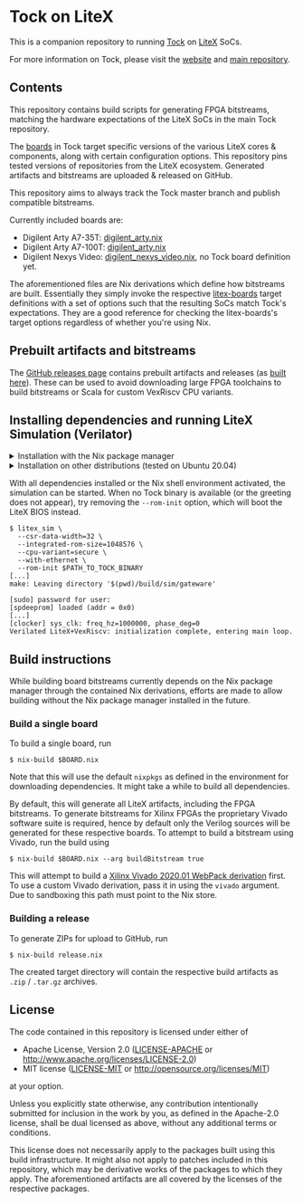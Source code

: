# Tock on LiteX

This is a companion repository to running [Tock](https://github.com/tock/tock)
on [LiteX](https://github.com/enjoy-digital/litex) SoCs.

For more information on Tock, please visit the [website](https://tockos.org) and
[main repository](https://github.com/tock/tock).

## Contents

This repository contains build scripts for generating FPGA bitstreams, matching
the hardware expectations of the LiteX SoCs in the main Tock repository.

The [boards](https://github.com/tock/tock/tree/master/boards/litex) in Tock
target specific versions of the various LiteX cores & components, along with
certain configuration options. This repository pins tested versions of
repositories from the LiteX ecosystem. Generated artifacts and bitstreams are
uploaded & released on GitHub.

This repository aims to always track the Tock master branch and publish
compatible bitstreams.

Currently included boards are:
- Digilent Arty A7-35T: [digilent_arty.nix](./digilent_arty.nix)
- Digilent Arty A7-100T: [digilent_arty.nix](./digilent_arty.nix)
- Digilent Nexys Video: [digilent_nexys_video.nix](./digilent_nexys_video.nix),
  no Tock board definition yet.

The aforementioned files are Nix derivations which define how bitstreams are
built. Essentially they simply invoke the respective
[litex-boards](https://github.com/litex-hub/litex-boards) target definitions
with a set of options such that the resulting SoCs match Tock's
expectations. They are a good reference for checking the litex-boards's target
options regardless of whether you're using Nix.

## Prebuilt artifacts and bitstreams

The [GitHub releases page](https://github.com/lschuermann/tock-litex/releases)
contains prebuilt artifacts and releases (as [built
here](#Building-a-release)). These can be used to avoid downloading large FPGA
toolchains to build bitstreams or Scala for custom VexRiscv CPU variants.

## Installing dependencies and running LiteX Simulation (Verilator)

<details>
  <summary>Installation with the Nix package manager</summary>

  ### Installation with the Nix package manager

  To run the LiteX simulation, along with the corresponding [Tock board
  definition](https://github.com/tock/tock/tree/master/boards/litex), a
  `nix-shell` with all required dependencies can be entered:

  ```
  $ nix-shell shell.nix
  ```

  From within this environment all LiteX tools along with `litex_sim` are
  available.

  If desired, Xilinx Vivado can be made available in the shell by adding the
  appropriate argument:

  ```
  $ nix-shell --arg enableVivado true shell.nix
  ```
</details>

<details>
  <summary>Installation on other distributions (tested on Ubuntu 20.04)</summary>

  ### Installation on other distributions (tested on Ubuntu 20.04)

  These installation instructions have been tested on Ubuntu 20.04, but might
  work on other distributions as well. Package names and package manager
  commands might need to be substituted accordingly. Please don't blindly copy
  these commands.

  - Install required system-wide dependencies:
    ```
	$ sudo apt install verilator libevent-dev libjson-c-dev libz-dev \
        python3-pip python3-venv git unzip
	```
  - Setup a RISC-V toolchain. LiteX can use the `gcc-riscv64-unknown-elf`
    package:
	```
	$ sudo apt install gcc-riscv64-unknown-elf
	```

	However this package is missing some components required to build
    `libtock-c`. To have a toolchain which works for both `libtock-c` and the
    LiteX BIOS, install the toolchain as described in [`libtock-c` GitHub
    actions workflow][1]:
	```
	$ wget http://cs.virginia.edu/~bjc8c/archive/gcc-riscv64-unknown-elf-8.3.0-ubuntu.zip
	$ # Important: verify that the checksum matches. If the following command does not return "OK", do not continue!
	$ echo "2c82a8f3ac77bf2b24d66abff3aa5e873750c76de24c77e12dae91b9d2f4da27 gcc-riscv64-unknown-elf-8.3.0-ubuntu.zip" | sha256sum -c
	$ unzip gcc-riscv64-unknown-elf-8.3.0-ubuntu.zip
	$ export PATH=$PATH:"$(pwd)/gcc-riscv64-unknown-elf-8.3.0-ubuntu/bin"
	```
  - Get the `tock-litex` repository:
    ```
	$ git clone https://github.com/lschuermann/tock-litex
	$ cd ./tock-litex
	```
  - Create a Python virtual environment and install the LiteX packages:
    ```
	$ python3 -m venv ./tock-litex-env
	$ source ./tock-litex-env/bin/activate
	$ pip3 install -r requirements.txt
	```

  Now you should be ready to go. Be sure to remember setting the PATH correctly
  and entering the Python `venv` prior when trying to run `litex_sim`.  </details>

With all dependencies installed or the Nix shell environment activated, the
simulation can be started. When no Tock binary is available (or the greeting
does not appear), try removing the `--rom-init` option, which will boot the
LiteX BIOS instead.

```
$ litex_sim \
  --csr-data-width=32 \
  --integrated-rom-size=1048576 \
  --cpu-variant=secure \
  --with-ethernet \
  --rom-init $PATH_TO_TOCK_BINARY
[...]
make: Leaving directory '$(pwd)/build/sim/gateware'

[sudo] password for user:
[spdeeprom] loaded (addr = 0x0)
[...]
[clocker] sys_clk: freq_hz=1000000, phase_deg=0
Verilated LiteX+VexRiscv: initialization complete, entering main loop.
```

## Build instructions

While building board bitstreams currently depends on the Nix package manager
through the contained Nix derivations, efforts are made to allow building
without the Nix package manager installed in the future.

### Build a single board

To build a single board, run

```
$ nix-build $BOARD.nix
```

Note that this will use the default `nixpkgs` as defined in the environment for
downloading dependencies. It might take a while to build all dependencies.

By default, this will generate all LiteX artifacts, including the FPGA
bitstreams. To generate bitstreams for Xilinx FPGAs the proprietary Vivado
software suite is required, hence by default only the Verilog sources will be
generated for these respective boards. To attempt to build a bitstream using
Vivado, run the build using

```
$ nix-build $BOARD.nix --arg buildBitstream true
```

This will attempt to build a [Xilinx Vivado 2020.01 WebPack
derivation](./pkgs/vivado/default.nix) first. To use a custom Vivado derivation,
pass it in using the `vivado` argument. Due to sandboxing this path must point
to the Nix store.

### Building a release

To generate ZIPs for upload to GitHub, run

```
$ nix-build release.nix
```

The created target directory will contain the respective build artifacts as
`.zip` / `.tar.gz` archives.

## License

The code contained in this repository is licensed under either of

- Apache License, Version 2.0 ([LICENSE-APACHE](LICENSE-APACHE) or
  http://www.apache.org/licenses/LICENSE-2.0)
- MIT license ([LICENSE-MIT](LICENSE-MIT) or
  http://opensource.org/licenses/MIT)

at your option.

Unless you explicitly state otherwise, any contribution intentionally submitted
for inclusion in the work by you, as defined in the Apache-2.0 license, shall be
dual licensed as above, without any additional terms or conditions.

This license does not necessarily apply to the packages built using this build
infrastructure. It might also not apply to patches included in this repository,
which may be derivative works of the packages to which they apply. The
aforementioned artifacts are all covered by the licenses of the respective
packages.

[1]: https://github.com/tock/libtock-c/blob/f69fec5790a8137ce58b77e48eaed6fadb98eba6/.github/workflows/ci.yml#L49-L51

<!--  LocalWords:  SoCs FPGA bitstreams LiteX Digilent digilent Prebuilt Scala
 -->
<!--  LocalWords:  toolchains Verilator Xilinx Vivado Ubuntu toolchain website
 -->
<!--  LocalWords:  BIOS workflow FPGAs Verilog bitstream sandboxing WebPack
 -->
<!--  LocalWords:  ZIPs
 -->
